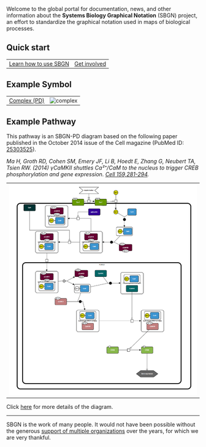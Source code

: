 Welcome to the global portal for documentation, news, and other information about the **Systems Biology Graphical Notation** (SBGN) project, an effort to standardize the graphical notation used in maps of biological processes. 

## Quick start

| | |
|:-:|:-:|
| [Learn how to use SBGN](/docs/learn_to_use_sbgn) | [Get involved](https://github.com/sbgn/sbgn/wiki) |

## Example Symbol

| | |
|:-:|:-:|
| [Complex (PD)](/docs/symbols/complex) | ![complex](/images/SymbolMonth-complex.png) |

## Example Pathway

This pathway is an SBGN-PD diagram based on the following paper published in the October 2014 issue of the Cell magazine (PubMed ID: [25303525](http://www.ncbi.nlm.nih.gov/pubmed/25303525)).

*Ma H, Groth RD, Cohen SM, Emery JF, Li B, Hoedt E, Zhang G, Neubert TA, Tsien RW. (2014) γCaMKII shuttles Ca²⁺/CaM to the nucleus to trigger CREB phosphorylation and gene expression. [Cell 159,281-294](http://www.sciencedirect.com/science/article/pii/S0092867414011684).*

| |
|:-:|
| ![POM_Nov2014_PD](https://raw.githubusercontent.com/sbgn/pathway-archive/master/camkii-creb-phosphorylation/POM_Nov2014_PD.png) |

Click [here](https://github.com/sbgn/pathway-archive/tree/master/camkii-creb-phosphorylation) for more details of the diagram.

-----

SBGN is the work of many people. It would not have been possible without the generous [support of multiple organizations](/docs/ ) over the years, for which we are very thankful.
